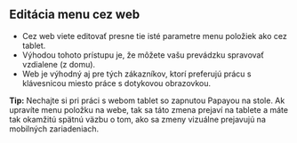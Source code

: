 ## Editácia menu cez web

- Cez web viete editovať presne tie isté parametre menu položiek ako cez tablet.
- Výhodou tohoto prístupu je, že môžete vašu prevádzku spravovať vzdialene (z domu).
- Web je výhodný aj pre tých zákazníkov, ktorí preferujú prácu s klávesnicou miesto práce s dotykovou obrazovkou.

**Tip:** Nechajte si pri práci s webom tablet so zapnutou Papayou na stole. Ak upravíte menu položku na webe, tak sa táto zmena prejaví na tablete a máte tak okamžitú spätnú väzbu o tom, ako sa zmeny vizuálne prejavujú na mobilných zariadeniach.
